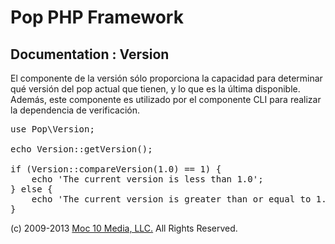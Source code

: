Pop PHP Framework
=================

Documentation : Version
-----------------------

El componente de la versión sólo proporciona la capacidad para determinar qué versión del pop actual que tienen, y lo que es la última disponible. Además, este componente es utilizado por el componente CLI para realizar la dependencia de verificación.

<pre>
use Pop\Version;

echo Version::getVersion();

if (Version::compareVersion(1.0) == 1) {
    echo 'The current version is less than 1.0';
} else {
    echo 'The current version is greater than or equal to 1.0';
}
</pre>

(c) 2009-2013 [Moc 10 Media, LLC.](http://www.moc10media.com) All Rights Reserved.
